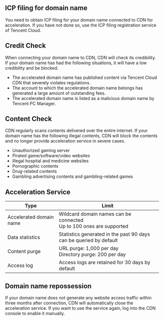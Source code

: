 ## ICP filing for domain name
You need to obtain ICP filing for your domain name connected to CDN for acceleration. If you have not done so, use the ICP filing registration service of Tencent Cloud.

## Credit Check
When connecting your domain name to CDN, CDN will check its credibility. If your domain name has had the following situations, it will have a low credibility and be blocked.
- The accelerated domain name has published content via Tencent Cloud CDN that severely violates regulations.
- The account to which the accelerated domain name belongs has generated a large amount of outstanding fees.
- The accelerated domain name is listed as a malicious domain name by Tencent PC Manager.

## Content Check
CDN regularly scans contents delivered over the entire internet. If your domain name has the following illegal contents, CDN will block the contents and no longer provide acceleration service in severe cases.
- Unauthorized gaming server
- Pirated game/software/video websites
- Illegal hospital and medicine websites
- Pornographic contents
- Drug-related contents
- Gambling advertising contents and gambling-related games

## Acceleration Service
| Type | Limit |
| -------- | ------------------------------------------------ |
| Accelerated domain name | Wildcard domain names can be connected <br/>Up to 100 ones are supported |
| Data statistics | Statistics generated in the past 90 days can be queried by default |
| Content purge | URL purge: 1,000 per day <br/>Directory purge: 200 per day |
| Access log | Access logs are retained for 30 days by default |

## Domain name repossession
If your domain name does not generate any website access traffic within three months after connection, CDN will automatically close the acceleration service. If you want to use the service again, log into the CDN console to enable it manually.
